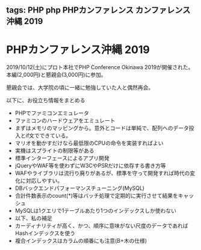 tags: PHP php PHPカンファレンス カンファレンス 沖縄 2019
---
# PHPカンファレンス沖縄 2019

2019/10/12(土)にプロト本社でPHP Conference Okinawa 2019が開催された。本編(2,000円)と懇親会(3,000円)に参加。

懇親会では、大学院の頃に一緒に勉強していた人と偶然再会。

以下に、お役立ち情報をまとめる

* PHPでファミコンエミュレータ
 * ファミコンのハードウェアをエミュレート
 * まずはメモリのマッピングから。意外とコードは単純で、配列へのデータ投入とif文でできている。
 * マリオを動かすだけなら最低限のCPUの命令を実装すればよい
 * 実機はスプライトの制限等がある
* 標準インターフェースによるアプリ開発
 * jQueryやWAF等を使わずにW3CやPSRだけに依存する書き方等
 * WAFやライブラリは流行り廃りがあるが、標準を守って開発すれば時代の変化に対応しやすい。
* DBバックエンドパフォーマンスチューニング(MySQL)
 * 合計件数表示のcount(*)等はバッチ処理で定期的に実行させて結果をキャッシュ
 * MySQLは1クエリで1テーブルあたり1つのインデックスしか使わない
 * 以下、私の補足
  * カーディナリティが高く、かつ、順序に意味がない尺度のデータであればHashインデックスを使う
  * 複合インデックスはカラムの順番にも注意(B+木の仕様)

